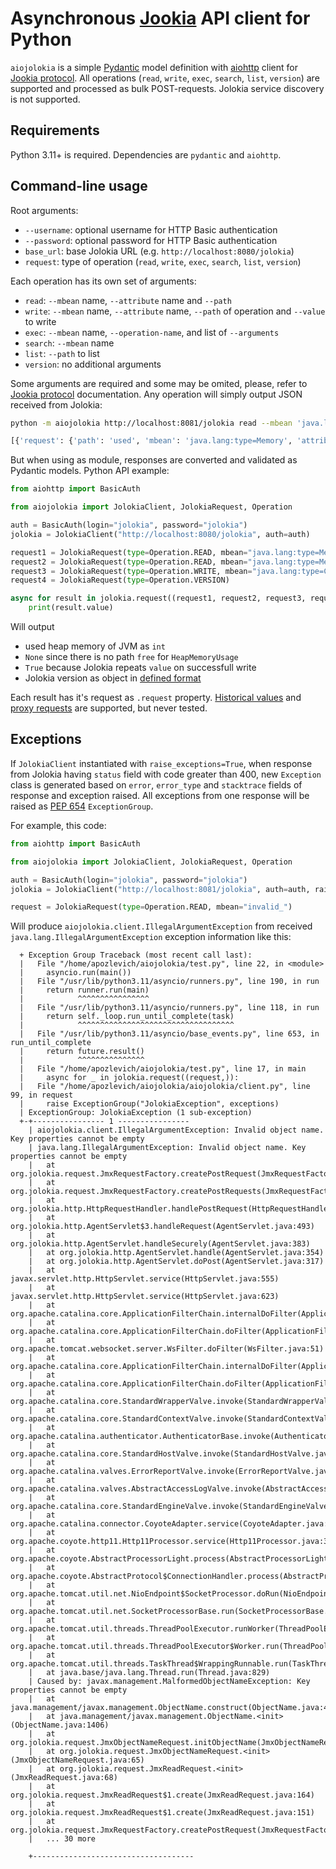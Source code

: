 # Asynchronous [Jookia](https://jolokia.org) API client for Python

`aiojolokia` is a simple [Pydantic](https://docs.pydantic.dev/latest/) model definition with [aiohttp](https://docs.aiohttp.org/en/stable/) client for [Jookia protocol](https://jolokia.org/reference/html/protocol.html). All operations (`read`, `write`, `exec`, `search`, `list`, `version`) are supported and processed as bulk POST-requests. Jolokia service discovery is not supported.

## Requirements

Python 3.11+ is required. Dependencies are `pydantic` and `aiohttp`.

## Command-line usage

Root arguments:

  - `--username`: optional username for HTTP Basic authentication
  - `--password`: optional password for HTTP Basic authentication
  - `base_url`: base Jolokia URL (e.g. `http://localhost:8080/jolokia`)
  - `request`: type of operation (`read`, `write`, `exec`, `search`, `list`, `version`)

Each operation has its own set of arguments:

  - `read`: `--mbean` name, `--attribute` name and `--path`
  - `write`: `--mbean` name, `--attribute` name, `--path` of operation and `--value` to write
  - `exec`:  `--mbean` name, `--operation-name`,  and list of `--arguments`
  - `search`:  `--mbean` name
  - `list`: `--path` to list
  - `version`: no additional arguments

Some arguments are required and some may be omited, please, refer to [Jookia protocol](https://jolokia.org/reference/html/protocol.html) documentation. Any operation will simply output JSON received from Jolokia:

```bash session
python -m aiojolokia http://localhost:8081/jolokia read --mbean 'java.lang:type=Memory' --attribute 'HeapMemoryUsage' --path 'used'

[{'request': {'path': 'used', 'mbean': 'java.lang:type=Memory', 'attribute': 'HeapMemoryUsage', 'type': 'read'}, 'value': 194103808, 'timestamp': 1688841055, 'status': 200}]
```

But when using as module, responses are converted and validated as Pydantic models. Python API example:

```python
from aiohttp import BasicAuth

from aiojolokia import JolokiaClient, JolokiaRequest, Operation

auth = BasicAuth(login="jolokia", password="jolokia")
jolokia = JolokiaClient("http://localhost:8080/jolokia", auth=auth)

request1 = JolokiaRequest(type=Operation.READ, mbean="java.lang:type=Memory", attribute="HeapMemoryUsage", path="used")
request2 = JolokiaRequest(type=Operation.READ, mbean="java.lang:type=Memory", attribute="HeapMemoryUsage", path="free")
request3 = JolokiaRequest(type=Operation.WRITE, mbean="java.lang:type=ClassLoading", attribute="Verbose", value="true")
request4 = JolokiaRequest(type=Operation.VERSION)

async for result in jolokia.request((request1, request2, request3, request4)):
    print(result.value)
```

Will output

- used heap memory of JVM as `int`
- `None` since there is no path `free` for `HeapMemoryUsage`
- `True` because Jolokia repeats `value` on successfull write
- Jolokia version as object in [defined format](https://jolokia.org/reference/html/protocol.html#version)

Each result has it's request as `.request` property. [Historical values](https://jolokia.org/reference/html/protocol.html#history) and [proxy requests](https://jolokia.org/reference/html/protocol.html#protocol-proxy) are supported, but never tested.

## Exceptions

If `JolokiaClient` instantiated with `raise_exceptions=True`, when response from Jolokia having `status` field with code greater than 400, new `Exception` class is generated based on `error`, `error_type` and `stacktrace` fields of response and exception raised. All exceptions from one response will be raised as [PEP 654](https://peps.python.org/pep-0654/) `ExceptionGroup`.

For example, this code:

```python
from aiohttp import BasicAuth

from aiojolokia import JolokiaClient, JolokiaRequest, Operation

auth = BasicAuth(login="jolokia", password="jolokia")
jolokia = JolokiaClient("http://localhost:8081/jolokia", auth=auth, raise_exceptions=True)

request = JolokiaRequest(type=Operation.READ, mbean="invalid_")
```

Will produce `aiojolokia.client.IllegalArgumentException` from received `java.lang.IllegalArgumentException` exception information like this:

```
  + Exception Group Traceback (most recent call last):
  |   File "/home/apozlevich/aiojolokia/test.py", line 22, in <module>
  |     asyncio.run(main())
  |   File "/usr/lib/python3.11/asyncio/runners.py", line 190, in run
  |     return runner.run(main)
  |            ^^^^^^^^^^^^^^^^
  |   File "/usr/lib/python3.11/asyncio/runners.py", line 118, in run
  |     return self._loop.run_until_complete(task)
  |            ^^^^^^^^^^^^^^^^^^^^^^^^^^^^^^^^^^^
  |   File "/usr/lib/python3.11/asyncio/base_events.py", line 653, in run_until_complete
  |     return future.result()
  |            ^^^^^^^^^^^^^^^
  |   File "/home/apozlevich/aiojolokia/test.py", line 17, in main
  |     async for _ in jolokia.request((request,)):
  |   File "/home/apozlevich/aiojolokia/aiojolokia/client.py", line 99, in request
  |     raise ExceptionGroup("JolokiaException", exceptions)
  | ExceptionGroup: JolokiaException (1 sub-exception)
  +-+---------------- 1 ----------------
    | aiojolokia.client.IllegalArgumentException: Invalid object name. Key properties cannot be empty
    | java.lang.IllegalArgumentException: Invalid object name. Key properties cannot be empty
    |   at org.jolokia.request.JmxRequestFactory.createPostRequest(JmxRequestFactory.java:119)
    |   at org.jolokia.request.JmxRequestFactory.createPostRequests(JmxRequestFactory.java:137)
    |   at org.jolokia.http.HttpRequestHandler.handlePostRequest(HttpRequestHandler.java:123)
    |   at org.jolokia.http.AgentServlet$3.handleRequest(AgentServlet.java:493)
    |   at org.jolokia.http.AgentServlet.handleSecurely(AgentServlet.java:383)
    |   at org.jolokia.http.AgentServlet.handle(AgentServlet.java:354)
    |   at org.jolokia.http.AgentServlet.doPost(AgentServlet.java:317)
    |   at javax.servlet.http.HttpServlet.service(HttpServlet.java:555)
    |   at javax.servlet.http.HttpServlet.service(HttpServlet.java:623)
    |   at org.apache.catalina.core.ApplicationFilterChain.internalDoFilter(ApplicationFilterChain.java:209)
    |   at org.apache.catalina.core.ApplicationFilterChain.doFilter(ApplicationFilterChain.java:153)
    |   at org.apache.tomcat.websocket.server.WsFilter.doFilter(WsFilter.java:51)
    |   at org.apache.catalina.core.ApplicationFilterChain.internalDoFilter(ApplicationFilterChain.java:178)
    |   at org.apache.catalina.core.ApplicationFilterChain.doFilter(ApplicationFilterChain.java:153)
    |   at org.apache.catalina.core.StandardWrapperValve.invoke(StandardWrapperValve.java:167)
    |   at org.apache.catalina.core.StandardContextValve.invoke(StandardContextValve.java:90)
    |   at org.apache.catalina.authenticator.AuthenticatorBase.invoke(AuthenticatorBase.java:481)
    |   at org.apache.catalina.core.StandardHostValve.invoke(StandardHostValve.java:130)
    |   at org.apache.catalina.valves.ErrorReportValve.invoke(ErrorReportValve.java:93)
    |   at org.apache.catalina.valves.AbstractAccessLogValve.invoke(AbstractAccessLogValve.java:673)
    |   at org.apache.catalina.core.StandardEngineValve.invoke(StandardEngineValve.java:74)
    |   at org.apache.catalina.connector.CoyoteAdapter.service(CoyoteAdapter.java:343)
    |   at org.apache.coyote.http11.Http11Processor.service(Http11Processor.java:390)
    |   at org.apache.coyote.AbstractProcessorLight.process(AbstractProcessorLight.java:63)
    |   at org.apache.coyote.AbstractProtocol$ConnectionHandler.process(AbstractProtocol.java:926)
    |   at org.apache.tomcat.util.net.NioEndpoint$SocketProcessor.doRun(NioEndpoint.java:1791)
    |   at org.apache.tomcat.util.net.SocketProcessorBase.run(SocketProcessorBase.java:52)
    |   at org.apache.tomcat.util.threads.ThreadPoolExecutor.runWorker(ThreadPoolExecutor.java:1191)
    |   at org.apache.tomcat.util.threads.ThreadPoolExecutor$Worker.run(ThreadPoolExecutor.java:659)
    |   at org.apache.tomcat.util.threads.TaskThread$WrappingRunnable.run(TaskThread.java:61)
    |   at java.base/java.lang.Thread.run(Thread.java:829)
    | Caused by: javax.management.MalformedObjectNameException: Key properties cannot be empty
    |   at java.management/javax.management.ObjectName.construct(ObjectName.java:485)
    |   at java.management/javax.management.ObjectName.<init>(ObjectName.java:1406)
    |   at org.jolokia.request.JmxObjectNameRequest.initObjectName(JmxObjectNameRequest.java:130)
    |   at org.jolokia.request.JmxObjectNameRequest.<init>(JmxObjectNameRequest.java:65)
    |   at org.jolokia.request.JmxReadRequest.<init>(JmxReadRequest.java:68)
    |   at org.jolokia.request.JmxReadRequest$1.create(JmxReadRequest.java:164)
    |   at org.jolokia.request.JmxReadRequest$1.create(JmxReadRequest.java:151)
    |   at org.jolokia.request.JmxRequestFactory.createPostRequest(JmxRequestFactory.java:117)
    |   ... 30 more

    +------------------------------------
```